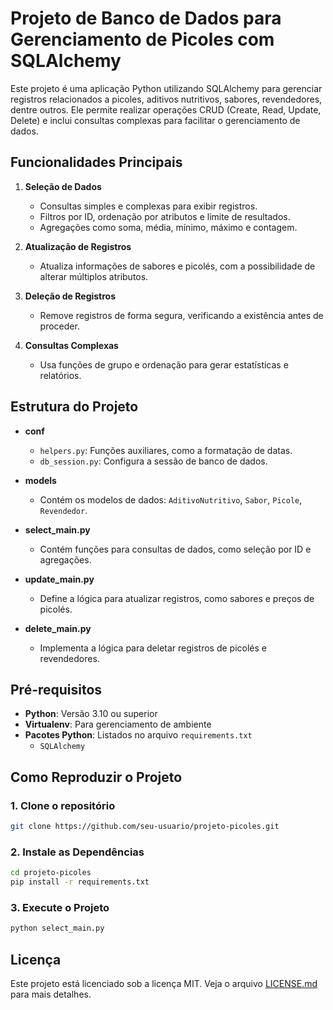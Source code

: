 # Projeto de Banco de Dados para Gerenciamento de Picoles com SQLAlchemy

Este projeto é uma aplicação Python utilizando SQLAlchemy para gerenciar registros relacionados a picoles, aditivos nutritivos, sabores, revendedores, dentre outros. Ele permite realizar operações CRUD (Create, Read, Update, Delete) e inclui consultas complexas para facilitar o gerenciamento de dados.

## Funcionalidades Principais

1. **Seleção de Dados**

   - Consultas simples e complexas para exibir registros.
   - Filtros por ID, ordenação por atributos e limite de resultados.
   - Agregações como soma, média, mínimo, máximo e contagem.

2. **Atualização de Registros**

   - Atualiza informações de sabores e picolés, com a possibilidade de alterar múltiplos atributos.

3. **Deleção de Registros**

   - Remove registros de forma segura, verificando a existência antes de proceder.

4. **Consultas Complexas**

   - Usa funções de grupo e ordenação para gerar estatísticas e relatórios.

## Estrutura do Projeto

- **conf**
  
  - `helpers.py`: Funções auxiliares, como a formatação de datas.
  - `db_session.py`: Configura a sessão de banco de dados.

- **models**
  - Contém os modelos de dados: `AditivoNutritivo`, `Sabor`, `Picole`, `Revendedor`.

- **select_main.py**
  - Contém funções para consultas de dados, como seleção por ID e agregações.

- **update_main.py**
  - Define a lógica para atualizar registros, como sabores e preços de picolés.

- **delete_main.py**
  - Implementa a lógica para deletar registros de picolés e revendedores.

## Pré-requisitos

- **Python**: Versão 3.10 ou superior
- **Virtualenv**: Para gerenciamento de ambiente
- **Pacotes Python**: Listados no arquivo `requirements.txt`
  - `SQLAlchemy`

## Como Reproduzir o Projeto

### 1. Clone o repositório

```bash
git clone https://github.com/seu-usuario/projeto-picoles.git
```

### 2. Instale as Dependências

```bash
cd projeto-picoles
pip install -r requirements.txt
```

### 3. Execute o Projeto

```bash
python select_main.py
```

## Licença

Este projeto está licenciado sob a licença MIT. Veja o arquivo [LICENSE.md](LICENSE) para mais detalhes.
